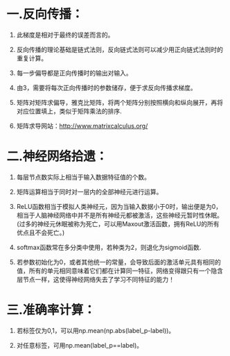 # **一.反向传播：**

1. 此梯度是相对于最终的误差而言的。

2. 反向传播的理论基础是链式法则，反向链式法则可以减少用正向链式法则时的重复计算。

3. 每一步偏导都是正向传播时的输出对输入。

4. 由3，需要将每次正向传播时的参数储存，便于求反向传播求梯度。

5. 矩阵对矩阵求偏导，雅克比矩阵，将两个矩阵分别按照横向和纵向展开，再将对应位置填上，类似于矩阵乘法的排序.

6. 矩阵求导网站：http://www.matrixcalculus.org/

# **二.神经网络拾遗：**

1. 每层节点数实际上相当于输入数据特征值的个数。

2. 矩阵运算相当于同时对一层内的全部神经元进行运算。

3. ReLU函数相当于模拟人类神经元，因为当输入数据小于0时，输出便是为0，相当于人脑神经网络中并不是所有神经元都被激活，这些神经元暂时性休眠。(过多的神经元休眠被称为死亡，可以用Maxout激活函数，拥有ReLU的所有优点且不会死亡。)

4. softmax函数常在多分类中使用，若种类为2，则退化为sigmoid函数.

5. 若参数初始化为0，或者其他统一的常量，会导致后面的激活单元具有相同的值，所有的单元相同意味着它们都在计算同一特征，网络变得跟只有一个隐含层节点一样，这使得神经网络失去了学习不同特征的能力！

# **三.准确率计算：**

1. 若标签仅为0,1，可以用np.mean(np.abs(label_p-label))。

2. 对任意标签，可用np.mean(label_p==label)。